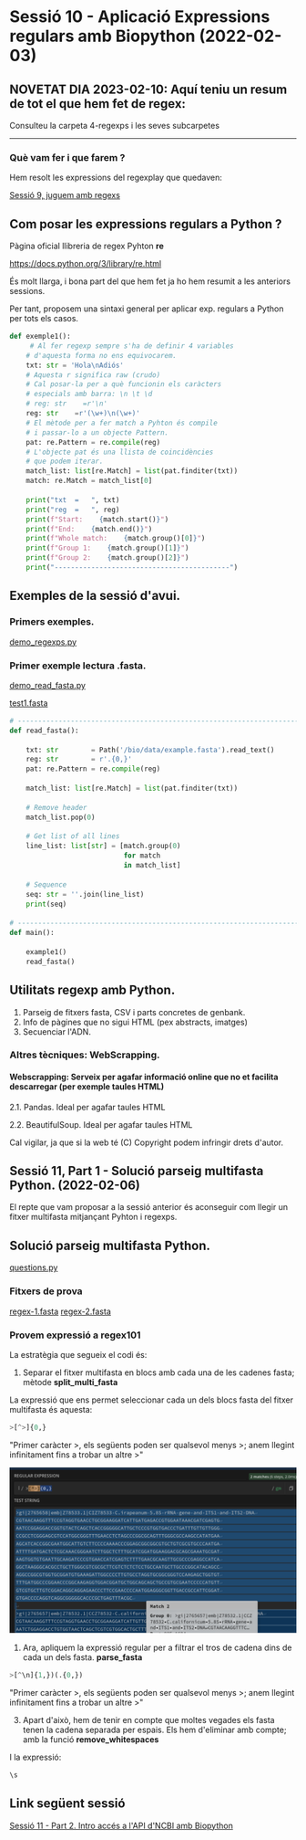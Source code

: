 # Sessió 10 - Aplicació Expressions regulars amb Biopython (2022-02-03)

## NOVETAT DIA 2023-02-10: Aquí teniu un resum de tot el que hem fet de regex:

Consulteu la carpeta 4-regexps i les seves subcarpetes

<hr/>

### Què vam fer i que farem ? 

Hem resolt les expressions del regexplay que quedaven:

[Sessió 9, juguem amb regexs](../UF2_Sessions9_RegexpGames/readme.md)

## Com posar les expressions regulars a Python ? 

Pàgina oficial llibreria de regex Pyhton **re**

https://docs.python.org/3/library/re.html

És molt llarga, i bona part del que hem fet ja ho hem resumit a les anteriors sessions.

Per tant, proposem una sintaxi general per aplicar exp. regulars a Python per tots els casos.

```python
def exemple1():
     # Al fer regexp sempre s'ha de definir 4 variables
    # d'aquesta forma no ens equivocarem.
    txt: str = 'Hola\nAdiós'
    # Aquesta r significa raw (crudo)
    # Cal posar-la per a què funcionin els caràcters
    # especials amb barra: \n \t \d 
    # reg: str    =r'\n'
    reg: str    =r'(\w+)\n(\w+)'
    # El mètode per a fer match a Pyhton és compile
    # i passar-lo a un objecte Pattern.
    pat: re.Pattern = re.compile(reg)
    # L'objecte pat és una llista de coincidències
    # que podem iterar.
    match_list: list[re.Match] = list(pat.finditer(txt))
    match: re.Match = match_list[0]

    print("txt  =   ", txt)
    print("reg  =   ", reg)
    print(f"Start:    {match.start()}")
    print(f"End:    {match.end()}")
    print(f"Whole match:    {match.group()[0]}")
    print(f"Group 1:    {match.group()[1]}")
    print(f"Group 2:    {match.group()[2]}")
    print("-------------------------------------------")
```

</hr>

## Exemples de la sessió d'avui.

### Primers exemples.

[demo_regexps.py](./demo_regexps.py)

### Primer exemple lectura .fasta.
 
[demo_read_fasta.py](./demo_read_fasta.py)

[test1.fasta](./test1.fasta)


```python
# -----------------------------------------------------------------------------
def read_fasta():

    txt: str        = Path('/bio/data/example.fasta').read_text()
    reg: str        = r'.{0,}'
    pat: re.Pattern = re.compile(reg)

    match_list: list[re.Match] = list(pat.finditer(txt))

    # Remove header
    match_list.pop(0)

    # Get list of all lines
    line_list: list[str] = [match.group(0)
                            for match
                            in match_list]

    # Sequence
    seq: str = ''.join(line_list)
    print(seq)

# -----------------------------------------------------------------------------
def main():

    example1()
    read_fasta()
```

</hr>
</hr>

## Utilitats regexp amb Python.

1. Parseig de fitxers fasta, CSV i parts concretes de genbank.
2. Info de pàgines que no sigui HTML (pex abstracts, imatges)
3. Secuenciar l'ADN.


### Altres tècniques: WebScrapping. 

#### Webscrapping: Serveix per agafar informació online que no et facilita descarregar (per exemple taules HTML)

   2.1. Pandas. Ideal per agafar taules HTML

   2.2. BeautifulSoup. Ideal per agafar taules HTML

Cal vigilar, ja que si la web té (C) Copyright podem infringir drets d'autor.

</hr>
</hr>


<a name="sessio11multifasta">

## Sessió 11, Part 1 - Solució parseig multifasta Python. (2022-02-06)

El repte que vam proposar a la sessió anterior és aconseguir com llegir un fitxer multifasta 
mitjançant Pyhton i regexps.

## Solució parseig multifasta Python.
 
[questions.py](./questions.py)

### Fitxers de prova

[regex-1.fasta](./regex-1.fasta)
[regex-2.fasta](./regex-2.fasta)

### Provem expressió a regex101

La estratègia que segueix el codi és:

1. Separar el fitxer multifasta en blocs amb cada una de les cadenes fasta; mètode **split_multi_fasta**

La expressió que ens permet seleccionar cada un dels blocs fasta del fitxer multifasta és aquesta:

```python
>[^>]{0,}
```

"Primer caràcter >, els següents poden ser qualsevol menys >; anem llegint infinitament fins a trobar un altre >"

![[multifasta.png]](./multifasta.png "multifasta.png")

1. Ara, apliquem la expressió regular per a filtrar el tros de cadena dins de cada un dels fasta. **parse_fasta**

```python
>[^\n]{1,})(.{0,})
```

"Primer caràcter >, els següents poden ser qualsevol menys >; anem llegint infinitament fins a trobar un altre >"

3. Apart d'això, hem de tenir en compte que moltes vegades els fasta tenen la cadena separada per espais. 
Els hem d'eliminar amb compte; amb la funció **remove_whitespaces**

I la expressió:
```python
\s
```

</hr>
</hr>


## Link següent sessió

[Sessió 11 - Part 2. Intro accés a l'API d'NCBI amb Biopython](./UF2_Sessionsx11_/readme.md)
